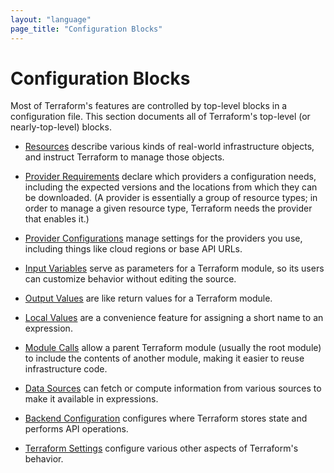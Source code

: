 ```yaml
---
layout: "language"
page_title: "Configuration Blocks"
---
```


# Configuration Blocks

Most of Terraform's features are controlled by top-level blocks in a
configuration file. This section documents all of Terraform's top-level (or
nearly-top-level) blocks.

- [Resources](/docs/configuration/resources.html) describe various kinds of
  real-world infrastructure objects, and instruct Terraform to manage those
  objects.

- [Provider Requirements](/docs/configuration/provider-requirements.html)
  declare which providers a configuration needs, including the expected versions
  and the locations from which they can be downloaded. (A provider is essentially
  a group of resource types; in order to manage a given resource type, Terraform
  needs the provider that enables it.)

- [Provider Configurations](/docs/configuration/providers.html) manage settings
  for the providers you use, including things like cloud regions or base API URLs.

- [Input Variables](/docs/configuration/variables.html) serve as parameters for
  a Terraform module, so its users can customize behavior without editing the
  source.

- [Output Values](/docs/configuration/outputs.html) are like return values for a
  Terraform module.

- [Local Values](/docs/configuration/locals.html) are a convenience feature for
  assigning a short name to an expression.

- [Module Calls](/docs/configuration/modules.html) allow a parent Terraform
  module (usually the root module) to include the contents of another module,
  making it easier to reuse infrastructure code.

- [Data Sources](/docs/configuration/data-sources.html) can fetch or compute
  information from various sources to make it available in expressions.

- [Backend Configuration](/docs/configuration/backend.html) configures where
  Terraform stores state and performs API operations.

- [Terraform Settings](/docs/configuration/terraform.html) configure various
  other aspects of Terraform's behavior.

